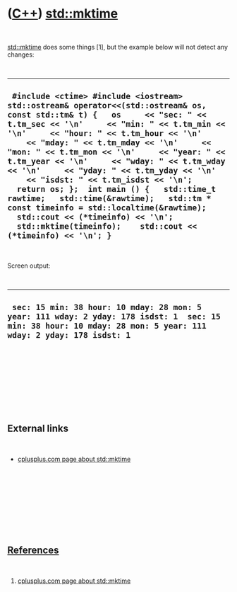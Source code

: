 



 

 

 

 

 

([C++](Cpp.htm)) [std::mktime](CppMktime.htm)
=============================================

 

[std::mktime](CppMktime.htm) does some things \[1\], but the example
below will not detect any changes:

 

  --------------------------------------------------------------------------------------------------------------------------------------------------------------------------------------------------------------------------------------------------------------------------------------------------------------------------------------------------------------------------------------------------------------------------------------------------------------------------------------------------------------------------------------------------------------------------------------------------------------------------------------------------------------------------------------------------
  ` #include <ctime> #include <iostream>  std::ostream& operator<<(std::ostream& os, const std::tm& t) {   os     << "sec: " << t.tm_sec << '\n'     << "min: " << t.tm_min << '\n'     << "hour: " << t.tm_hour << '\n'     << "mday: " << t.tm_mday << '\n'     << "mon: " << t.tm_mon << '\n'     << "year: " << t.tm_year << '\n'     << "wday: " << t.tm_wday << '\n'     << "yday: " << t.tm_yday << '\n'     << "isdst: " << t.tm_isdst << '\n';   return os; };  int main () {   std::time_t rawtime;   std::time(&rawtime);   std::tm * const timeinfo = std::localtime(&rawtime);    std::cout << (*timeinfo) << '\n';    std::mktime(timeinfo);    std::cout << (*timeinfo) << '\n'; }`
  --------------------------------------------------------------------------------------------------------------------------------------------------------------------------------------------------------------------------------------------------------------------------------------------------------------------------------------------------------------------------------------------------------------------------------------------------------------------------------------------------------------------------------------------------------------------------------------------------------------------------------------------------------------------------------------------------

 

Screen output:

 

  -----------------------------------------------------------------------------------------------------------------------------------------------------------------
  ` sec: 15 min: 38 hour: 10 mday: 28 mon: 5 year: 111 wday: 2 yday: 178 isdst: 1  sec: 15 min: 38 hour: 10 mday: 28 mon: 5 year: 111 wday: 2 yday: 178 isdst: 1`
  -----------------------------------------------------------------------------------------------------------------------------------------------------------------

 

 

 

 

 

External links
--------------

 

-   [cplusplus.com page about
    std::mktime](http://www.cplusplus.com/reference/clibrary/ctime/mktime)

 

 

 

 

 

[References](CppReferences.htm)
-------------------------------

 

1.  [cplusplus.com page about
    std::mktime](http://www.cplusplus.com/reference/clibrary/ctime/mktime)

 

 

 

 

 





 



